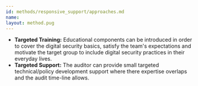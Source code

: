 ```yaml
---
id: methods/responsive_support/approaches.md
name: 
layout: method.pug
---
```


* **Targeted Training:** Educational components can be introduced in order to cover the digital security basics, satisfy the team's expectations and motivate the target group to include digital security practices in their everyday lives.
* **Targeted Support:** The auditor can provide small targeted technical/policy development support where there expertise overlaps and the audit time-line allows. 


